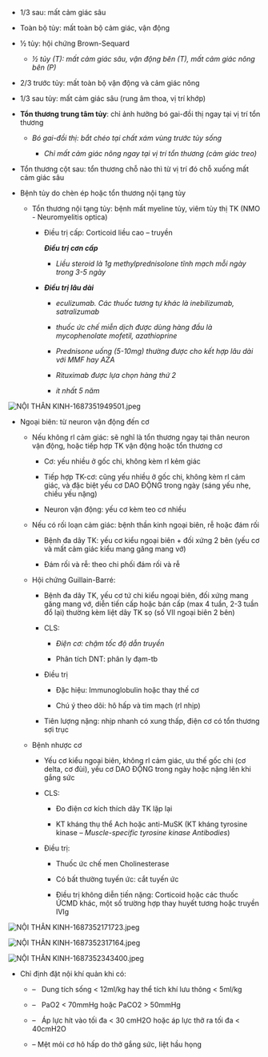 - 1/3 sau: mất cảm giác sâu  
- Toàn bộ tủy: mất toàn bộ cảm giác, vận động  
- ½ tủy: hội chứng Brown-Sequard  
	- _½ tủy (T): mất cảm giác sâu, vận động bên (T), mất cảm giác nông bên (P)_  
- 2/3 trước tủy: mất toàn bộ vận động và cảm giác nông  
- 1/3 sau tủy: mất cảm giác sâu (rung âm thoa, vị trí khớp)  
- **Tổn thương trung tâm tủy**: chỉ ảnh hưởng bó gai-đồi thị ngay tại vị trí tổn thương  
	- _Bó gai-đồi thị: bắt chéo tại chất xám vùng trước tủy sống_  
		- _Chỉ mất cảm giác nông ngay tại vị trí tổn thương (cảm giác treo)_  
- Tổn thương cột sau: tổn thương chỗ nào thì từ vị trí đó chỗ xuống mất cảm giác sâu  
- Bệnh tủy do chèn ép hoặc tổn thương nội tạng tủy  
	- Tổn thương nội tạng tủy: bệnh mất myeline tủy, viêm tủy thị TK (NMO - Neuromyelitis optica)  
		- Điều trị cấp: Corticoid liều cao – truyền  
		  **_Điều trị cơn cấp_**  
			- _Liều steroid là 1g methylprednisolone tĩnh mạch mỗi ngày trong 3-5 ngày_  
		- **_Điều trị lâu dài_**  
			- _eculizumab. Các thuốc tương tự khác là inebilizumab, satralizumab_  
			- _thuốc ức chế miễn dịch được dùng hàng đầu là mycophenolate mofetil, azathioprine_  
			- _Prednisone uống (5-10mg) thường được cho kết hợp lâu dài với MMF hay AZA_  
			- _Rituximab được lựa chọn hàng thứ 2_  
			- _ít nhất 5 năm_  
  
![NỘI THẦN KINH-1687351949501.jpeg](../../../200%20Files/image/image/N%E1%BB%98I%20TH%E1%BA%A6N%20KINH-1687351949501.jpeg)  
  
- Ngoại biên: từ neuron vận động đến cơ  
	- Nếu không rl cảm giác: sẽ nghĩ là tổn thương ngay tại thân neuron vận động, hoặc tiếp hợp TK vận động hoặc tổn thương cơ  
		- Cơ: yếu nhiều ở gốc chi, không kèm rl kẻm giác  
		- Tiếp hợp TK-cơ: cũng yếu nhiều ở gốc chi, không kèm rl cảm giác, và đặc biệt yếu cơ DAO ĐỘNG trong ngày (sáng yếu nhẹ, chiều yếu nặng)  
		- Neuron vận động: yếu cơ kèm teo cơ nhiều  
	- Nếu có rối loạn cảm giác: bệnh thần kinh ngoại biên, rễ hoặc đám rối  
		- Bệnh đa dây TK: yếu cơ kiểu ngoại biên + đối xứng 2 bên (yếu cơ và mất cảm giác kiểu mang găng mang vớ)  
		- Đám rối và rễ: theo chi phối đám rối và rễ  
	- Hội chứng Guillain-Barré:  
		- Bệnh đa dây TK, yếu cơ tứ chi kiểu ngoại biên, đối xứng mang găng mang vớ, diễn tiến cấp hoặc bán cấp (max 4 tuần, 2-3 tuần đổ lại) thường kèm liệt dây TK sọ (số VII ngoại biên 2 bên)  
		- CLS:  
			- _Điện cơ: chậm tốc độ dẫn truyền_  
			- Phân tích DNT: phân ly đạm-tb  
		- Điều trị  
			- Đặc hiệu: Immunoglobulin hoặc thay thế cơ  
			- Chú ý theo dõi: hô hấp và tim mạch (rl nhịp)  
		- Tiên lượng nặng: nhịp nhanh có xung thấp, điện cơ có tổn thương sợi trục  
	- Bệnh nhược cơ  
		- Yếu cơ kiểu ngoại biên, không rl cảm giác, ưu thế gốc chi (cơ delta, cơ đùi), yếu cơ DAO ĐỘNG trong ngày hoặc nặng lên khi gắng sức  
		- CLS:  
			- Đo điện cơ kích thích dây TK lặp lại  
			- KT kháng thụ thể Ach hoặc anti-MuSK (KT kháng tyrosine kinase _– Muscle-specific tyrosine kinase Antibodies_)  
		- Điều trị:  
			- Thuốc ức chế men Cholinesterase  
			- Có bất thường tuyến ức: cắt tuyến ức  
			- Điều trị không diễn tiến nặng: Corticoid hoặc các thuốc ỨCMD khác, một số trường hợp thay huyết tương hoặc truyền IVIg  
  
![NỘI THẦN KINH-1687352171723.jpeg](../../../200%20Files/image/image/N%E1%BB%98I%20TH%E1%BA%A6N%20KINH-1687352171723.jpeg)  
![NỘI THẦN KINH-1687352317164.jpeg](../../../200%20Files/image/image/N%E1%BB%98I%20TH%E1%BA%A6N%20KINH-1687352317164.jpeg)  
![NỘI THẦN KINH-1687352343400.jpeg](../../../200%20Files/image/image/N%E1%BB%98I%20TH%E1%BA%A6N%20KINH-1687352343400.jpeg)  
  
- Chỉ định đặt nội khí quản khi có:  
	- –    Dung tích sống < 12ml/kg hay thể tích khí lưu thông < 5ml/kg  
	- –    PaO2 < 70mmHg hoặc PaCO2 > 50mmHg  
	- –    Áp lực hít vào tối đa < 30 cmH2O hoặc áp lực thở ra tối đa < 40cmH2O  
	- –   Mệt mỏi cơ hô hấp do thở gắng sức, liệt hầu họng